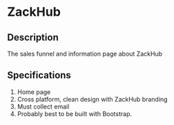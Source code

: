 # ZackHub

## Description
The sales funnel and information page about ZackHub

## Specifications
1. Home page
2. Cross platform, clean design with ZackHub branding
3. Must collect email
4. Probably best to be built with Bootstrap.